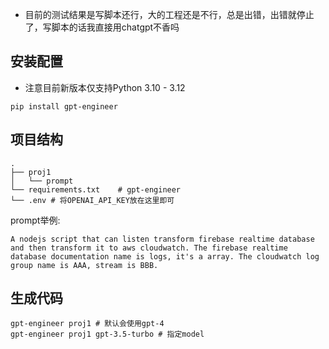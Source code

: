 - 目前的测试结果是写脚本还行，大的工程还是不行，总是出错，出错就停止了，写脚本的话我直接用chatgpt不香吗

## 安装配置

- 注意目前新版本仅支持Python 3.10 - 3.12

```shell
pip install gpt-engineer
```

## 项目结构

```shell
.
├── proj1
│   └── prompt
└── requirements.txt	# gpt-engineer
└── .env # 将OPENAI_API_KEY放在这里即可
```

prompt举例:
```shell
A nodejs script that can listen transform firebase realtime database and then transform it to aws cloudwatch. The firebase realtime database documentation name is logs, it's a array. The cloudwatch log group name is AAA, stream is BBB.
```

## 生成代码

```shell
gpt-engineer proj1 # 默认会使用gpt-4
gpt-engineer proj1 gpt-3.5-turbo # 指定model
```

